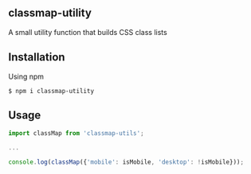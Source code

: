 ## classmap-utility

A small utility function that builds CSS class lists

## Installation

Using npm
```shell
$ npm i classmap-utility
```

## Usage

```javascript
import classMap from 'classmap-utils';

...

console.log(classMap({'mobile': isMobile, 'desktop': !isMobile}));
```
